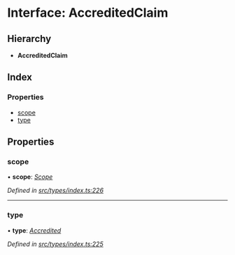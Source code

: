 # Interface: AccreditedClaim

## Hierarchy

* **AccreditedClaim**

## Index

### Properties

* [scope](accreditedclaim.md#scope)
* [type](accreditedclaim.md#type)

## Properties

###  scope

• **scope**: *[Scope](scope.md)*

*Defined in [src/types/index.ts:226](https://github.com/PolymeshAssociation/polymesh-sdk/blob/46845947/src/types/index.ts#L226)*

___

###  type

• **type**: *[Accredited](../enums/claimtype.md#accredited)*

*Defined in [src/types/index.ts:225](https://github.com/PolymeshAssociation/polymesh-sdk/blob/46845947/src/types/index.ts#L225)*
